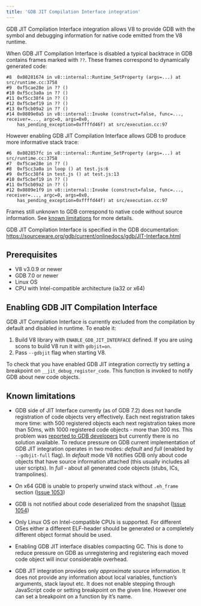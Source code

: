 ```yaml
---
title: 'GDB JIT Compilation Interface integration'
---
```

GDB JIT Compilation Interface integration allows V8 to provide GDB with the symbol and debugging information for native code emitted from the V8 runtime.

When GDB JIT Compilation Interface is disabled a typical backtrace in GDB contains frames marked with `??`. These frames correspond to dynamically generated code:

```
#8  0x08281674 in v8::internal::Runtime_SetProperty (args=...) at src/runtime.cc:3758
#9  0xf5cae28e in ?? ()
#10 0xf5cc3a0a in ?? ()
#11 0xf5cc38f4 in ?? ()
#12 0xf5cbef19 in ?? ()
#13 0xf5cb09a2 in ?? ()
#14 0x0809e0a5 in v8::internal::Invoke (construct=false, func=..., receiver=..., argc=0, args=0x0,
    has_pending_exception=0xffffd46f) at src/execution.cc:97
```

However enabling GDB JIT Compilation Interface allows GDB to produce more informative stack trace:

```
#6  0x082857fc in v8::internal::Runtime_SetProperty (args=...) at src/runtime.cc:3758
#7  0xf5cae28e in ?? ()
#8  0xf5cc3a0a in loop () at test.js:6
#9  0xf5cc38f4 in test.js () at test.js:13
#10 0xf5cbef19 in ?? ()
#11 0xf5cb09a2 in ?? ()
#12 0x0809e1f9 in v8::internal::Invoke (construct=false, func=..., receiver=..., argc=0, args=0x0,
    has_pending_exception=0xffffd44f) at src/execution.cc:97
```

Frames still unknown to GDB correspond to native code without source information. See [known limitations](#known-limitations) for more details.

GDB JIT Compilation Interface is specified in the GDB documentation: <https://sourceware.org/gdb/current/onlinedocs/gdb/JIT-Interface.html>

## Prerequisites

- V8 v3.0.9 or newer
- GDB 7.0 or newer
- Linux OS
- CPU with Intel-compatible architecture (ia32 or x64)

## Enabling GDB JIT Compilation Interface

GDB JIT Compilation Interface is currently excluded from the compilation by default and disabled in runtime. To enable it:

1. Build V8 library with `ENABLE_GDB_JIT_INTERFACE` defined. If you are using scons to build V8 run it with `gdbjit=on`.
1. Pass `--gdbjit` flag when starting V8.

To check that you have enabled GDB JIT integration correctly try setting a breakpoint on `__jit_debug_register_code`. This function is invoked to notify GDB about new code objects.

## Known limitations

- GDB side of JIT Interface currently (as of GDB 7.2) does not handle registration of code objects very effectively. Each next registration takes more time: with 500 registered objects each next registration takes more than 50ms, with 1000 registered code objects - more than 300 ms. This problem was [reported to GDB developers](https://sourceware.org/ml/gdb/2011-01/msg00002.html) but currently there is no solution available. To reduce pressure on GDB current implementation of GDB JIT integration operates in two modes: _default_ and _full_ (enabled by `--gdbjit-full` flag). In _default_ mode V8 notifies GDB only about code objects that have source information attached (this usually includes all user scripts). In _full_ - about all generated code objects (stubs, ICs, trampolines).

- On x64 GDB is unable to properly unwind stack without `.eh_frame` section ([Issue 1053](https://bugs.chromium.org/p/v8/issues/detail?id=1053))

- GDB is not notified about code deserialized from the snapshot ([Issue 1054](https://bugs.chromium.org/p/v8/issues/detail?id=1054))

- Only Linux OS on Intel-compatible CPUs is supported. For different OSes either a different ELF-header should be generated or a completely different object format should be used.

- Enabling GDB JIT interface disables compacting GC. This is done to reduce pressure on GDB as unregistering and registering each moved code object will incur considerable overhead.

- GDB JIT integration provides only _approximate_ source information. It does not provide any information about local variables, function’s arguments, stack layout etc. It does not enable stepping through JavaScript code or setting breakpoint on the given line. However one can set a breakpoint on a function by it’s name.
